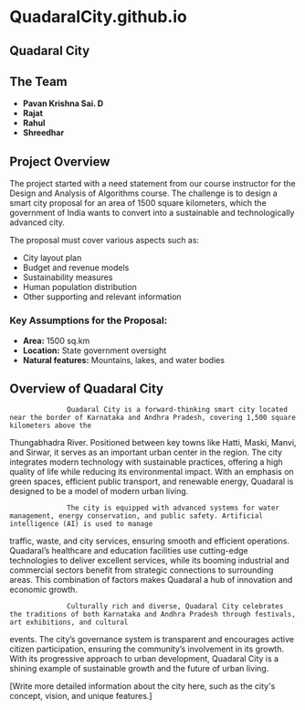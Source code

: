 # QuadaralCity.github.io

## Quadaral City

## The Team

- **Pavan Krishna Sai. D**
- **Rajat**
- **Rahul**
- **Shreedhar**

## Project Overview

The project started with a need statement from our course instructor for the Design and Analysis of Algorithms course. The challenge is to design a smart city proposal for an area of 1500 square kilometers, which the government of India wants to convert into a sustainable and technologically advanced city.

The proposal must cover various aspects such as:

- City layout plan
- Budget and revenue models
- Sustainability measures
- Human population distribution
- Other supporting and relevant information

### Key Assumptions for the Proposal:

- **Area:** 1500 sq.km
- **Location:** State government oversight
- **Natural features:** Mountains, lakes, and water bodies

## Overview of Quadaral City
                  Quadaral City is a forward-thinking smart city located near the border of Karnataka and Andhra Pradesh, covering 1,500 square kilometers above the 
Thungabhadra River. Positioned between key towns like Hatti, Maski, Manvi, and Sirwar, it serves as an important urban center in the region. The city integrates modern 
technology with sustainable practices, offering a high quality of life while reducing its environmental impact. With an emphasis on green spaces, efficient public transport, 
and renewable energy, Quadaral is designed to be a model of modern urban living.

                  The city is equipped with advanced systems for water management, energy conservation, and public safety. Artificial intelligence (AI) is used to manage 
traffic, waste, and city services, ensuring smooth and efficient operations. Quadaral’s healthcare and education facilities use cutting-edge technologies to deliver 
excellent services, while its booming industrial and commercial sectors benefit from strategic connections to surrounding areas. This combination of factors makes Quadaral a 
hub of innovation and economic growth.

                  Culturally rich and diverse, Quadaral City celebrates the traditions of both Karnataka and Andhra Pradesh through festivals, art exhibitions, and cultural 
events. The city’s governance system is transparent and encourages active citizen participation, ensuring the community’s involvement in its growth. With its progressive 
approach to urban development, Quadaral City is a shining example of sustainable growth and the future of urban living.







[Write more detailed information about the city here, such as the city's concept, vision, and unique features.]

